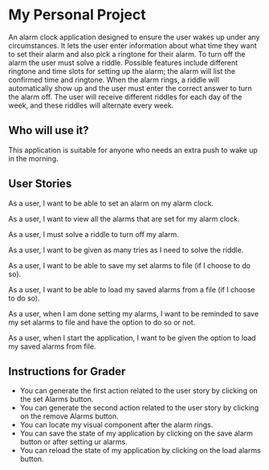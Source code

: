 # My Personal Project

An alarm clock application designed to ensure the user wakes up under any circumstances. It lets the user enter information about what time they want to set their alarm and also pick a ringtone for their alarm. To turn off the alarm the user must solve a riddle. Possible features include different ringtone and time slots for setting up the alarm; the alarm will list the confirmed time and ringtone. When the alarm rings, a riddle will automatically show up and the user must enter the correct answer to turn the alarm off. The user will receive different riddles for each day of the week, and these riddles will alternate every week.  

## Who will use it?
This application is suitable for anyone who needs an extra push to wake up in the morning.

## User Stories

As a user, I want to be able to set an alarm on my alarm clock.

As a user, I want to view all the alarms that are set for my alarm clock.

As a user, I must solve a riddle to turn off my alarm. 

As a user, I want to be given as many tries as I need to solve the riddle.

As a user, I want to be able to save my set alarms to file (if I choose to do so).

As a user, I want to be able to load my saved alarms from a file (if I choose to do so). 

As a user, when I am done setting my alarms, I want to be reminded to save my set alarms to file and have the option to do so or not.

As a user, when I start the application, I want to be given the option to load my saved alarms from file.

## Instructions for Grader

- You can generate the first action related to the user story by clicking on the set Alarms button.
- You can generate the second action related to the user story by clicking on the remove Alarms button.
- You can locate my visual component after the alarm rings.
- You can save the state of my application by clicking on the save alarm button or after setting ur alarms.
- You can reload the state of my application by clicking on the load alarms button.
